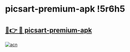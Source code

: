 # picsart-premium-apk !5r6h5

# <h2><a href="https://3kpk3f.esa.edu.pl?title=picsart-premium-apk&ref=5r6h5">🔗👉 🔴 picsart-premium-apk</a></h2>

[![acn](https://github.com/user-attachments/assets/0f9c940e-d8b0-45ae-aac7-cd30a18b3e1c)](https://3kpk3f.esa.edu.pl?title=picsart-premium-apk&ref=5r6h5)


